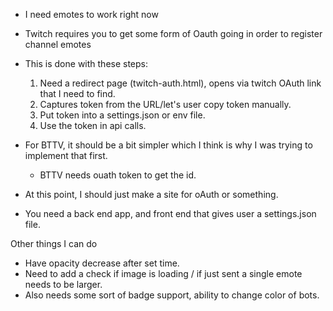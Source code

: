 - I need emotes to work right now
- Twitch requires you to get some form of Oauth going in order to register channel emotes
- This is done with these steps:
    1. Need a redirect page (twitch-auth.html), opens via twitch OAuth link that I need to find.
    2. Captures token from the URL/let's user copy token manually.
    3. Put token into a settings.json or env file.
    4. Use the token in api calls.

- For BTTV, it should be a bit simpler which I think is why I was trying to implement that first. 
    - BTTV needs ouath token to get the id.

- At this point, I should just make a site for oAuth or something.
- You need a back end app, and front end that gives user a settings.json file.


Other things I can do
- Have opacity decrease after set time.
- Need to add a check if image is loading / if just sent a single emote needs to be larger.
- Also needs some sort of badge support, ability to change color of bots.

